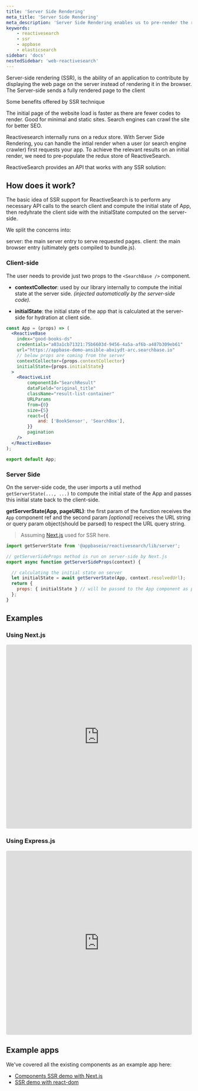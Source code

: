 ```yaml
---
title: 'Server Side Rendering'
meta_title: 'Server Side Rendering'
meta_description: 'Server Side Rendering enables us to pre-render the results on the server enabling better SEO for the app, and faster delivery of relevant results on an initial render to the users.'
keywords:
    - reactivesearch
    - ssr
    - appbase
    - elasticsearch
sidebar: 'docs'
nestedSidebar: 'web-reactivesearch'
---
```


Server-side rendering (SSR), is the ability of an application to contribute by displaying the web page on the server instead of rendering it in the browser. The Server-side sends a fully rendered page to the client

Some benefits offered by SSR technique

The initial page of the website load is faster as there are fewer codes to render.
Good for minimal and static sites.
Search engines can crawl the site for better SEO.


Reactivesearch internally runs on a redux store. With Server Side Rendering, you can handle the intial render when a user (or search engine crawler) first requests your app. To achieve the relevant results on an initial render, we need to pre-populate the redux store of ReactiveSearch.

ReactiveSearch provides an API that works with any SSR solution:

## How does it work?

The basic idea of SSR support for ReactiveSearch is to perform any necessary API calls to the search client and compute the initial state of App, then redyhrate the client side with the initialState computed on the server-side.

We split the concerns into:

server: the main server entry to serve requested pages.
client: the main browser entry (ultimately gets compiled to bundle.js).

### Client-side

The user needs to provide just two props to the `<SearchBase />` component.

- **contextCollector**: used by our library internally to compute the initial state at the server side. _(injected automatically by the server-side code)._

- **initialState**: the initial state of the app that is calculated at the server-side for hydration at client side.


```jsx
const App = (props) => (
  <ReactiveBase
    index="good-books-ds"
    credentials="a03a1cb71321:75b6603d-9456-4a5a-af6b-a487b309eb61"
    url="https://appbase-demo-ansible-abxiydt-arc.searchbase.io"
    // below props are coming from the server
    contextCollector={props.contextCollector}
    initialState={props.initialState}
  >
	<ReactiveList
		componentId="SearchResult"
		dataField="original_title"
		className="result-list-container"
		URLParams
		from={0}
		size={5}		
		react={{
			and: ['BookSensor', 'SearchBox'],
		}}
		pagination
	/>
  </ReactiveBase>
);

export default App;

``` 

### Server Side

On the server-side code, the user imports a util method `getServerState(..., ...)` to compute the initial state of the App and passes this initial state back to the client-side.

   **getServerState(App, pageURL)**: the first param of the function receives the `App` component ref and the second param *[optional]* receives the URL string or query param object(should be parsed) to respect the URL query string.

> Assuming [Next.js](https://nextjs.org/) used for SSR here.

```javascript
import getServerState from '@appbaseio/reactivesearch/lib/server';

// getServerSideProps method is run on server-side by Next.js
export async function getServerSideProps(context) {

  // calculating the initial state on server  
  let initialState = await getServerState(App, context.resolvedUrl);
  return {
    props: { initialState } // will be passed to the App component as props
  };
}

``` 

## Examples

### Using Next.js

<iframe src="https://codesandbox.io/embed/github/appbaseio/reactivesearch/tree/dev/packages/web/examples/ssr?fontsize=14&hidenavigation=1&theme=dark"
     style="width:100%; height:500px; border:0; border-radius: 4px; overflow:hidden;"
     title="appbaseio/searchbox"
     allow="accelerometer; ambient-light-sensor; camera; encrypted-media; geolocation; gyroscope; hid; microphone; midi; payment; usb; vr; xr-spatial-tracking"
     sandbox="allow-forms allow-modals allow-popups allow-presentation allow-same-origin allow-scripts"
   ></iframe>

### Using Express.js

<iframe src="https://codesandbox.io/embed/github/appbaseio/reactivesearch/tree/dev/packages/web/examples/ssr-with-react-dom?fontsize=14&hidenavigation=1&theme=dark"
     style="width:100%; height:500px; border:0; border-radius: 4px; overflow:hidden;"
     title="appbaseio/searchbox"
     allow="accelerometer; ambient-light-sensor; camera; encrypted-media; geolocation; gyroscope; hid; microphone; midi; payment; usb; vr; xr-spatial-tracking"
     sandbox="allow-forms allow-modals allow-popups allow-presentation allow-same-origin allow-scripts"
   ></iframe>


## Example apps

We've covered all the existing components as an example app here:

-   [Components SSR demo with Next.js](https://github.com/appbaseio/reactivesearch/tree/dev/packages/web/examples/ssr)
-   [SSR demo with react-dom](https://github.com/appbaseio/reactivesearch/tree/dev/packages/web/examples/ssr-with-react-dom)

